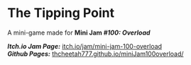 # **The Tipping Point**

A mini-game made for **Mini Jam *#100: Overload***

***Itch.io Jam Page:*** [itch.io/jam/mini-jam-100-overload](https://itch.io/jam/mini-jam-100-overload)\
***Github Pages:*** [thcheetah777.github.io/miniJam100overload/](https://thcheetah777.github.io/miniJam100overload/)
